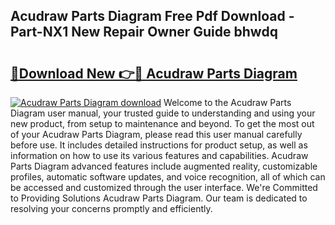 ## Acudraw Parts Diagram Free Pdf Download - Part-NX1 New Repair Owner Guide bhwdq

# <h2><a href="http://dfnef9.blite.top/?on=Acudraw+Parts+Diagram">🔗Download New 👉🔴 Acudraw Parts Diagram</a></h2>

[![Acudraw Parts Diagram download](https://i.imgur.com/lujVjoI.png)](http://dfnef9.blite.top/?on=Acudraw+Parts+Diagram)
Welcome to the Acudraw Parts Diagram user manual, your trusted guide to understanding and using your new product, from setup to maintenance and beyond. To get the most out of your Acudraw Parts Diagram, please read this user manual carefully before use. It includes detailed instructions for product setup, as well as information on how to use its various features and capabilities. Acudraw Parts Diagram advanced features include augmented reality, customizable profiles, automatic software updates, and voice recognition, all of which can be accessed and customized through the user interface. We're Committed to Providing Solutions Acudraw Parts Diagram. Our team is dedicated to resolving your concerns promptly and efficiently.
